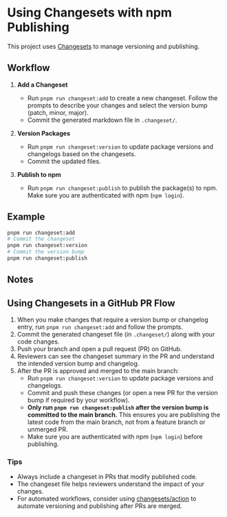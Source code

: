 # Using Changesets with npm Publishing

This project uses [Changesets](https://github.com/changesets/changesets) to manage versioning and publishing.

## Workflow

1. **Add a Changeset**
   - Run `pnpm run changeset:add` to create a new changeset. Follow the prompts to describe your changes and select the version bump (patch, minor, major).
   - Commit the generated markdown file in `.changeset/`.

2. **Version Packages**
   - Run `pnpm run changeset:version` to update package versions and changelogs based on the changesets.
   - Commit the updated files.

3. **Publish to npm**
   - Run `pnpm run changeset:publish` to publish the package(s) to npm. Make sure you are authenticated with npm (`npm login`).

## Example
```sh
pnpm run changeset:add
# Commit the changeset
pnpm run changeset:version
# Commit the version bump
pnpm run changeset:publish
```

## Notes

## Using Changesets in a GitHub PR Flow

1. When you make changes that require a version bump or changelog entry, run `pnpm run changeset:add` and follow the prompts.
2. Commit the generated changeset file (in `.changeset/`) along with your code changes.
3. Push your branch and open a pull request (PR) on GitHub.
4. Reviewers can see the changeset summary in the PR and understand the intended version bump and changelog.
5. After the PR is approved and merged to the main branch:
   - Run `pnpm run changeset:version` to update package versions and changelogs.
   - Commit and push these changes (or open a new PR for the version bump if required by your workflow).
   - **Only run `pnpm run changeset:publish` after the version bump is committed to the main branch.** This ensures you are publishing the latest code from the main branch, not from a feature branch or unmerged PR.
   - Make sure you are authenticated with npm (`npm login`) before publishing.

### Tips
- Always include a changeset in PRs that modify published code.
- The changeset file helps reviewers understand the impact of your changes.
- For automated workflows, consider using [changesets/action](https://github.com/changesets/action) to automate versioning and publishing after PRs are merged.
